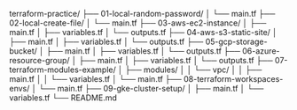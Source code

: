 terraform-practice/
├── 01-local-random-password/
│    └── main.tf
├── 02-local-create-file/
│    └── main.tf
├── 03-aws-ec2-instance/
│    ├── main.tf
│    ├── variables.tf
│    └── outputs.tf
├── 04-aws-s3-static-site/
│    ├── main.tf
│    ├── variables.tf
│    └── outputs.tf
├── 05-gcp-storage-bucket/
│    ├── main.tf
│    ├── variables.tf
│    └── outputs.tf
├── 06-azure-resource-group/
│    ├── main.tf
│    ├── variables.tf
│    └── outputs.tf
├── 07-terraform-modules-example/
│    ├── modules/
│    │    └── vpc/
│    │         ├── main.tf
│    │         └── variables.tf
│    └── main.tf
├── 08-terraform-workspaces-envs/
│    └── main.tf
├── 09-gke-cluster-setup/
│    ├── main.tf
│    └── variables.tf
└── README.md

